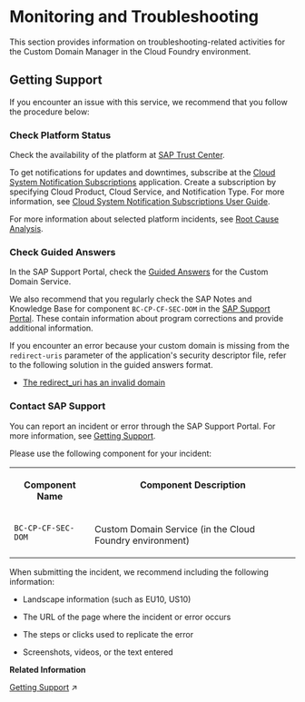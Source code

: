 <!-- loio1edcaf67194a4988ba154f901fb65f0d -->

# Monitoring and Troubleshooting

This section provides information on troubleshooting-related activities for the Custom Domain Manager in the Cloud Foundry environment.



<a name="loio1edcaf67194a4988ba154f901fb65f0d__section_uz5_5yv_vjb"/>

## Getting Support

If you encounter an issue with this service, we recommend that you follow the procedure below:



### Check Platform Status

Check the availability of the platform at [SAP Trust Center](https://www.sap.com/about/trust-center/cloud-service-status.html).

To get notifications for updates and downtimes, subscribe at the [Cloud System Notification Subscriptions](https://support.sap.com/en/my-support/systems-installations/cac.html) application. Create a subscription by specifying Cloud Product, Cloud Service, and Notification Type. For more information, see [Cloud System Notification Subscriptions User Guide](https://support.sap.com/content/dam/support/en_us/library/ssp/my-support/systems-installations/cac/csns_user_guide.pdf).

For more information about selected platform incidents, see [Root Cause Analysis](https://help.sap.com/viewer/product/SCP_RCA/Latest/en-US).



### Check Guided Answers

In the SAP Support Portal, check the [Guided Answers](https://ga.support.sap.com/dtp/viewer/index.html#/tree/2437/actions/32393) for the Custom Domain Service.

We also recommend that you regularly check the SAP Notes and Knowledge Base for component `BC-CP-CF-SEC-DOM` in the [SAP Support Portal](https://support.sap.com/en/index.html). These contain information about program corrections and provide additional information.

If you encounter an error because your custom domain is missing from the `redirect-uris` parameter of the application's security descriptor file, refer to the following solution in the guided answers format.

-   [The redirect\_uri has an invalid domain](https://ga.support.sap.com/dtp/viewer/index.html#/tree/2437/actions/32393:44353)




### Contact SAP Support

You can report an incident or error through the SAP Support Portal. For more information, see [Getting Support](https://help.sap.com/viewer/65de2977205c403bbc107264b8eccf4b/Cloud/en-US/5dd739823b824b539eee47b7860a00be.html).

Please use the following component for your incident:


<table>
<tr>
<th valign="top">

Component Name



</th>
<th valign="top">

Component Description



</th>
</tr>
<tr>
<td valign="top">

 `BC-CP-CF-SEC-DOM` 



</td>
<td valign="top">

Custom Domain Service \(in the Cloud Foundry environment\)



</td>
</tr>
</table>

When submitting the incident, we recommend including the following information:

-   Landscape information \(such as EU10, US10\)

-   The URL of the page where the incident or error occurs

-   The steps or clicks used to replicate the error

-   Screenshots, videos, or the text entered


**Related Information**  


[Getting Support](https://help.sap.com/viewer/65de2977205c403bbc107264b8eccf4b/Dev/en-US/5dd739823b824b539eee47b7860a00be.html "Use SAP Community, get guided answers, or explore SAP Support Portal.") :arrow_upper_right:

